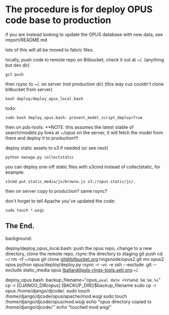 # The procedure is for deploy OPUS code base to production

if you are instead looking to update the OPUS database with new data, see import/README.md

lots of this will all be moved to fabric files.


locally, push code to remote repo on Bitbucket, check it out at ~/. (anything but dev dir)

```
git push
```

then rsync to ~/. on server (not production dir) (this way cuz couldn't clone bitbucket from server)

```
bash deploy/deploy_opus_local.bash
```

todo:

```
sudo bash deploy_opus.bash: prevent_model_script_deploy=True
```

then on pds-tools: **NOTE: this assumes the latest stable of search/models.py lives at ~/opus on the server, it will fetch the model from there and deploy it to production!!!


deploy static assets to s3 if needed (or see next)

```
python manage.py collectstatic
```

you can deploy one-off static files with s3cmd instead of collectstatic, for example:

```
s3cmd put static_media/js/browse.js s3://opus-static/js/.
```

then on server copy to production?
same rsync?

don't forget to tell Apache you've updated the code:

```
sudo touch *.wsgi
```

## The End.




background:

deploy/deploy_opus_local.bash:
push the opus repo, change to a new directory, clone the remote repo, rsync the directory to staging
git push
cd ~/
rm -rf ~/opus
git clone git@bitbucket.org:ringsnode/opus2.git
mv opus2 opus
python opus/deploy/deploy.py
rsync -r -vc -e ssh --exclude .git --exclude static_media opus lballard@pds-rings-tools.seti.org:~/.



deploy_opus.bash:
backup_filename="opus_`eval date +%Y%m%d.%H.%m.%s`"
cp -r [DJANGO_DIR/opus] [BACKUP_DIR]/$backup_filename
sudo cp -r opus /home/django/djcode/.
sudo touch /home/django/djcode/opus/apache/mod.wsgi
sudo touch /home/django/djcode/opus/mod.wsgi
echo "opus directory copied to  /home/django/djcode/."
echo "touched mod.wsgi"





